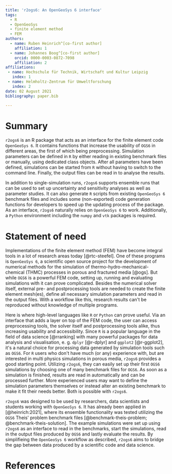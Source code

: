 ```yaml
---
title: 'r2ogs6: An OpenGeoSys 6 interface'
tags:
  - R
  - OpenGeoSys
  - finite element method
  - FEM
authors:
  - name: Ruben Heinrich^[co-first author]
    affiliation: 1
  - name: Johannes Boog^[co-first author]
    orcid: 0000-0003-0872-7098
    affiliation: 2
affiliations:
 - name: Hochschule für Technik, Wirtschaft und Kultur Leipzig
   index: 1
 - name: Helmholtz-Zentrum für Umweltforschung
   index: 2
date: 02 August 2021
bibliography: paper.bib

---
```


# Summary
`r2ogs6` is an R package that acts as an interface for the finite element code `OpenGeoSys 6`. It contains functions that increase the usability of `OGS6` in different areas, the first of which being preprocessing. Simulation parameters can be defined in `R` by either reading in existing benchmark files or manually, using dedicated class objects. After all parameters have been defined, simulations can be started from `R` without having to switch to the command line. Finally, the output files can be read in to analyse the results.

In addition to single-simulation runs, `r2ogs6` supports ensemble runs that can be used to set up uncertainty and sensitivity analyses as well as parameter studies. It can also generate `R` scripts from existing `OpenGeoSys 6` benchmark files and includes some (non-exported) code generation functions for developers to speed up the updating process of the package. As an interface, `r2ogs6` naturally relies on `OpenGeoSys 6` to work. Additionally, a `Python` environment including the `numpy` and `vtk` packages is required.

<!-- noch weiter ausbauen: wie sieht die Struktur von r2ogs6 aus? ideal mit Schema, was kann man mit dem Paket machen? am nesten aus deiner MA-Thesis nehmen und einfach übersetzen.-->

# Statement of need
Implementations of the finite element method (FEM) have become integral tools in a lot of research areas today [@rtc-steefel]. One of these programs is `OpenGeoSys 6`, a scientific open source project for the development of numerical methods for the simulation of thermo-hydro-mechanical-chemical (THMC) processes in porous and fractured media [@ogs]. But while `OGS6` is a powerful FEM code, setting up, running and evaluating simulations with it can prove complicated. Besides the numerical solver itself, external pre- and postprocessing tools are needed to create the finite element mesh(es), define all necessary simulation parameters and read in the output files. With a workflow like this, research results can't be reproduced without knowledge of multiple programs.

Here is where high-level languages like `R` or `Python` can prove useful. Via an interface that adds a layer on top of the FEM code, the user can access preprocessing tools, the solver itself and postprocessing tools alike, thus increasing usability and accessibility. Since `R` is a popular language in the field of data science [@rranking] with many powerful packages for data analysis and visualisation, e. g. `dplyr` [@r-dplyr] and `ggplot2` [@r-ggplot2], it's a natural choice for processing data generated by simulation tools such as `OGS6`. For `R` users who don't have much (or any) experience with, but are interested in multi physics simulations in porous media, `r2ogs6` provides a good starting point. Utilizing `r2ogs6`, they can easily set up their first `OGS6` simulations by choosing one of many benchmark files for `OGS6`. As soon as a simulation is finished, results are read in automatically and can be processed further. More experienced users may want to define the simulation parameters themselves or instead alter an existing benchmark to make it fit their needs better. Both is possible with `r2ogs6`.

`r2ogs6` was designed to be used by researchers, data scientists and students working with `OpenGeoSys 6`. It has already been applied in [@heinrich:2021], where its ensemble functionality was tested utilizing the `OGS6` Theis' problem benchmark files [@benchmark-theis-problem; @benchmark-theis-solution]. The example simulations were set up using `r2ogs6` as an interface to read in the benchmarks, start the simulations, read in the output files produced by `OGS6` and lastly evaluate the results. By simplifieing the `OpenGeoSys 6` workflow as described, `r2ogs6` aims to bridge the gap between data produced by a scientific code and data science.

# References
<!-- bitte die Quellen ergänzen-->
